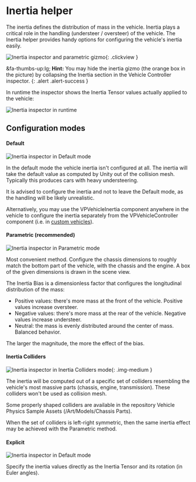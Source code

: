 # Inertia helper

The inertia defines the distribution of mass in the vehicle. Inertia plays a critical role in the
handling (understeer / oversteer) of the vehicle. The Inertia helper provides handy options for
configuring the vehicle's inertia easily.

![Inertia inspector and parametric gizmo](/img/blocks/vpp-inertia-inspector-parametric-gizmo.png){: .clickview }

&fa-thumbs-up:lg; **Hint:** You may hide the inertia gizmo (the orange box in the picture) by
collapsing the Inertia section in the Vehicle Controller inspector.
{: .alert .alert-success }

In runtime the inspector shows the Inertia Tensor values actually applied to the vehicle:

![Inertia inspector in runtime](/img/blocks/vpp-inertia-inspector-parametric-runtime.png)

## Configuration modes

#### Default

![Inertia inspector in Default mode](/img/blocks/vpp-inertia-inspector-default.png)

In the default mode the vehicle inertia isn't configured at all. The inertia will take the default
value as computed by Unity out of the collision mesh. Typically this produces cars with heavy
understeering.

It is advised to configure the inertia and not to leave the Default mode, as the handling will be
likely unrealistic.

Alternatively, you may use the VPVehicleInertia component anywhere in the vehicle to configure the
inertia separately from the VPVehicleController component (i.e. in [custom vehicles](/advanced/custom-vehicles/)).

#### Parametric (recommended)

![Inertia inspector in Parametric mode](/img/blocks/vpp-inertia-inspector-parametric.png)

Most convenient method. Configure the chassis dimensions to roughly match the bottom part of the
vehicle, with the chassis and the engine. A box of the given dimensions is drawn in the scene view.

The Inertia Bias is a dimensionless factor that configures the longitudinal distribution of the mass:

- Positive values: there's more mass at the front of the vehicle. Positive values increase oversteer.
- Negative values: there's more mass at the rear of the vehicle. Negative values increase understeer.
- Neutral: the mass is evenly distributed around the center of mass. Balanced behavior.

The larger the magnitude, the more the effect of the bias.

#### Inertia Colliders

![Inertia inspector in Inertia Colliders mode](/img/blocks/vpp-inertia-inspector-colliders-gizmo.png){: .img-medium }

The inertia will be computed out of a specific set of colliders resembling the vehicle's most
massive parts (chassis, engine, transmission). These colliders won't be used as collision mesh.

Some properly shaped colliders are available in the repository Vehicle Physics Sample Assets
(/Art/Models/Chassis Parts).

When the set of colliders is left-right symmetric, then the same inertia effect may be achieved
with the Parametric method.

#### Explicit

![Inertia inspector in Default mode](/img/blocks/vpp-inertia-inspector-explicit.png)

Specify the inertia values directly as the Inertia Tensor and its rotation (in Euler angles).